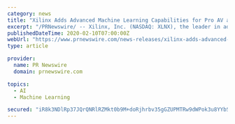 ```yaml
---
category: news
title: "Xilinx Adds Advanced Machine Learning Capabilities for Pro AV and Broadcast Platforms"
excerpt: "/PRNewswire/ -- Xilinx, Inc. (NASDAQ: XLNX), the leader in adaptive and intelligent computing, today announced a range of new and advanced machine"
publishedDateTime: 2020-02-10T07:00:00Z
webUrl: "https://www.prnewswire.com/news-releases/xilinx-adds-advanced-machine-learning-capabilities-for-pro-av-and-broadcast-platforms-301001204.html"
type: article

provider:
  name: PR Newswire
  domain: prnewswire.com

topics:
  - AI
  - Machine Learning

secured: "iR8k3NDlRp37JQrQNRlRZMkt0b9M+doRjhrbv35gGZUPMTRw9dWPok3u8YYbS4AiZQIYfh8neIfP4PeXJRm8zCqb5/JrgXgXDh98hQLYERig4LfjpWCYZVkDzSwLH750fYkjrYo8arQLCg1X8Ptd0j0jGCqw/JBhPI8E3P+ezU59t5MeegV+a6I4q3ywelq6EA8roXsvblLp4xQbH3gOcj57RMnklNnIJba4dK7p7K9LvY9QVHL0rkr30Ybdg5M/OMU1NoL8KvOhvAVwLJrlr3+vGOoqv250/aUFwKv2lbSfTfcg7XfquhGgOSnshQW6S9jeCLy/u9jU/BLD6tkd82S1UXZps/DjxajRkyFba3EAISoIAk37CcFrIcgKeN5SpGiqY0BjNsI0zJwzOEqRwDByLw17dFZSecH5OfdkeQLHP2iKdEMteJaZSxQyxdz7nSA94PzJscgio+5CsqRCBrHmS4B9Js8ajtCyscYvJ4A=;oayssky2X3WBU7MBUbRhQw=="
---
```


